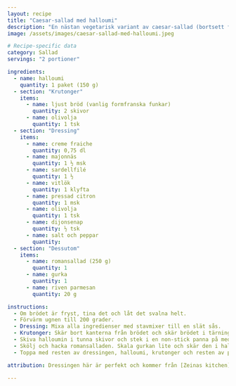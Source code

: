 ```yaml
---
layout: recipe
title: "Caesar-sallad med halloumi"
description: "En nästan vegetarisk variant av caesar-sallad (bortsett från sardellerna)."
image: /assets/images/caesar-sallad-med-halloumi.jpeg

# Recipe-specific data
category: Sallad
servings: "2 portioner"

ingredients:
  - name: halloumi
    quantity: 1 paket (150 g)
  - section: "Krutonger"
    items:
      - name: ljust bröd (vanlig formfranska funkar)
        quantity: 2 skivor
      - name: olivolja
        quantity: 1 tsk
  - section: "Dressing"
    items:
      - name: creme fraiche
        quantity: 0,75 dl
      - name: majonnäs
        quantity: 1 ½ msk
      - name: sardellfilé
        quantity: 1 ½
      - name: vitlök
        quantity: 1 klyfta
      - name: pressad citron
        quantity: 1 msk
      - name: olivolja
        quantity: 1 tsk
      - name: dijonsenap
        quantity: ½ tsk
      - name: salt och peppar
        quantity:
  - section: "Dessutom"
    items:
      - name: romansallad (250 g)
        quantity: 1
      - name: gurka
        quantity: 1
      - name: riven parmesan
        quantity: 20 g

instructions:
  - Om brödet är fryst, tina det och låt det svalna helt.
  - Förvärm ugnen till 200 grader.
  - Dressing: Mixa alla ingredienser med stavmixer till en slät sås.
  - Krutonger: Skär bort kanterna från brödet och skär brödet i tärningar. Sprid ut på en plåt med bakplåtspapper. Droppa över olivoljan. Kör i ugnen i ca 5-10 minuter, håll koll så det inte bränns.
  - Skiva halloumin i tunna skivor och stek i en non-stick panna på medelvärme tills gyllene på båda sidor. Ställ åt sidan.
  - Skölj och hacka romansalladen. Skala gurkan lite och skär den i halvmånar. Blanda gurka och sallad med en skvätt dressing. Blanda sedan i ca hälften av parmesanen. Fördela detta på två tallrikar.
  - Toppa med resten av dressingen, halloumi, krutonger och resten av parmesanen.

attribution: Dressingen här är perfekt och kommer från [Zeinas kitchen](https://zeinaskitchen.se/ceasarsallad/)

---
```


 